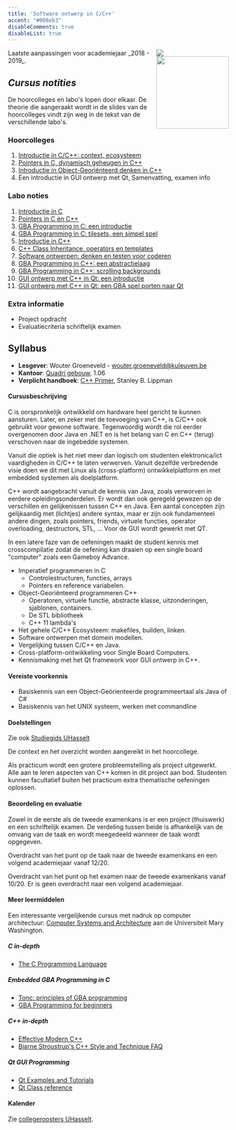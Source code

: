 ```yaml
---
title: 'Software ontwerp in C/C++'
accent: "#008eb3"
disableComments: true
disableList: true
---
```


<span style="float: right;">
    <img src="/img/kul.svg" /><br/>
    <img src="/img/uhasselt.svg" style="width: 165px;"/>
</span>
Laatste aanpassingen voor academiejaar _2018 - 2019_.

## _Cursus notities_

De hoorcolleges en labo's lopen door elkaar. De theorie die aangeraakt wordt in de slides van de hoorcolleges vindt zijn weg in de tekst van de verschillende labo's. 

### Hoorcolleges

1. [Introductie in C/C++: context, ecosysteem](/teaching/cpp/slides-1/)
2. [Pointers in C, dynamisch geheugen in C++](/teaching/cpp/slides-2/)
3. [Introductie in Object-Georiënteerd denken in C++](/teaching/cpp/slides-3/)
4. Een introductie in GUI ontwerp met Qt, Samenvatting, examen info

### Labo noties

1. [Introductie in C](/teaching/cpp/labo-1)
2. [Pointers in C en C++](/teaching/cpp/labo-2)
3. [GBA Programming in C: een introductie](/teaching/cpp/labo-3)
4. [GBA Programming in C: tilesets, een simpel spel](/teaching/cpp/labo-4)
5. [Introductie in C++](/teaching/cpp/labo-5)
6. [C++ Class Inheritance, operators en templates](/teaching/cpp/labo-6)
7. [Software ontwerpen: denken en testen voor coderen](/teaching/cpp/labo-7)
8. [GBA Programming in C++: een abstractielaag](/teaching/cpp/labo-8)
9. [GBA Programming in C++: scrolling backgrounds](/teaching/cpp/labo-9)
10. [GUI ontwerp met C++ in Qt: een introductie](/teaching/cpp/labo-10)
11. [GUI ontwerp met C++ in Qt: een GBA spel porten naar Qt](/teaching/cpp/labo-11)

### Extra informatie

- Project opdracht
- Evaluatiecriteria schriftelijk examen

## Syllabus

- **Lesgever**: Wouter Groeneveld - <a href="mailto:wouter.groeneveld@kuleuven.be">wouter.groeneveld@kuleuven.be</a>
- **Kantoor**: [Quadri gebouw](https://www.ucll.be/studeren/student-aan-ucll/campussen/campus-diepenbeek), 1.06 
- **Verplicht handboek**: [C++ Primer](https://www.goodreads.com/book/show/768080.C_Primer), Stanley B. Lippman

#### Cursusbeschrijving

C is oorspronkelijk ontwikkeld om hardware heel gericht te kunnen aansturen. Later, en zeker met de toevoeging van C++, is C/C++ ook gebruikt voor gewone software. Tegenwoordig wordt die rol eerder overgenomen door Java en .NET en is het belang van C en C++ (terug) verschoven naar de ingebedde systemen.

Vanuit die optiek is het niet meer dan logisch om studenten elektronica/ict vaardigheden in C/C++ te laten verwerven. Vanuit dezelfde verbredende visie doen we dit met Linux als (cross-platform) ontwikkelplatform en met embedded systemen als doelplatform.

C++ wordt aangebracht vanuit de kennis van Java, zoals verworven in eerdere opleidingsonderdelen. Er wordt dan ook geregeld gewezen op de verschillen en gelijkenissen tussen C++ en Java. Een aantal concepten zijn gelijkaardig met (lichtjes) andere syntax, maar er zijn ook fundamenteel andere dingen, zoals pointers, friends, virtuele functies, operator overloading, destructors, STL, ... Voor de GUI wordt gewerkt met QT.

In een latere faze van de oefeningen maakt de student kennis met crosscompilatie zodat de oefening kan draaien op een single board "computer" zoals een Gameboy Advance.

- Imperatief programmeren in C
    - Controlestructuren, functies, arrays
    - Pointers en reference variabelen.
- Object-Georiënteerd programmeren C++ 
    - Operatoren, virtuele functie, abstracte klasse, uitzonderingen, sjablonen, containers.
    - De STL bibliotheek
    - C++ 11 lambda's
- Het gehele C/C++ Ecosysteem: makefiles, builden, linken. 
- Software ontwerpen met domein modellen. 
- Vergelijking tussen C/C++ en Java.
- Cross-platform-ontwikkeling voor Single Board Computers.
- Kennismaking met het Qt framework voor GUI ontwerp in C++.

#### Vereiste voorkennis

- Basiskennis van een Object-Geörienteerde programmeertaal als Java of C#
- Basiskennis van het UNIX systeem, werken met commandline

#### Doelstellingen

Zie ook [Studiegids UHasselt](https://www.uhasselt.be/studiegids)
    
De context en het overzicht worden aangereikt in het hoorcollege.

Als practicum wordt een grotere probleemstelling als project uitgewerkt. Alle aan te leren aspecten van C++ komen in dit project aan bod. Studenten kunnen facultatief buiten het practicum extra thematische oefeningen oplossen.

#### Beoordeling en evaluatie

Zowel in de eerste als de tweede examenkans is er een project (thuiswerk) en een schriftelijk examen. De verdeling tussen beide is afhankelijk van de omvang van de taak en wordt meegedeeld wanneer de taak wordt opgegeven.

Overdracht van het punt op de taak naar de tweede examenkans en een volgend academiejaar vanaf 12/20.

Overdracht van het punt op het examen naar de tweede examenkans vanaf 10/20. Er is geen overdracht naar een volgend academiejaar.

#### Meer leermiddelen

Een interessante vergelijkende cursus met nadruk op computer architectuur: [Computer Systems and Architecture](http://cs.umw.edu/~finlayson/class/spring18/cpsc305/) aan de Universiteit Mary Washington. 

##### C in-depth

* [The C Programming Language](https://www.goodreads.com/book/show/515601.The_C_Programming_Language?from_search=true)

##### Embedded GBA Programming in C

* [Tonc: principles of GBA programming](https://www.coranac.com/tonc/text/toc.htm)
* [GBA Programming for beginners](http://www.loirak.com/gameboy/gbatutor.php)

##### C++ in-depth

* [Effective Modern C++](https://www.goodreads.com/book/show/22800553-effective-modern-c)
* [Bjarne Stroustrup's C++ Style and Technique FAQ](http://www.stroustrup.com/bs_faq2.html)

##### Qt GUI Programming

* [Qt Examples and Tutorials](http://doc.qt.io/qt-5/qtexamplesandtutorials.html)
* [Qt Class reference](http://doc.qt.io/qt-5/classes.html)

#### Kalender

Zie [collegeroosters UHasselt](http://collegeroosters.uhasselt.be).
